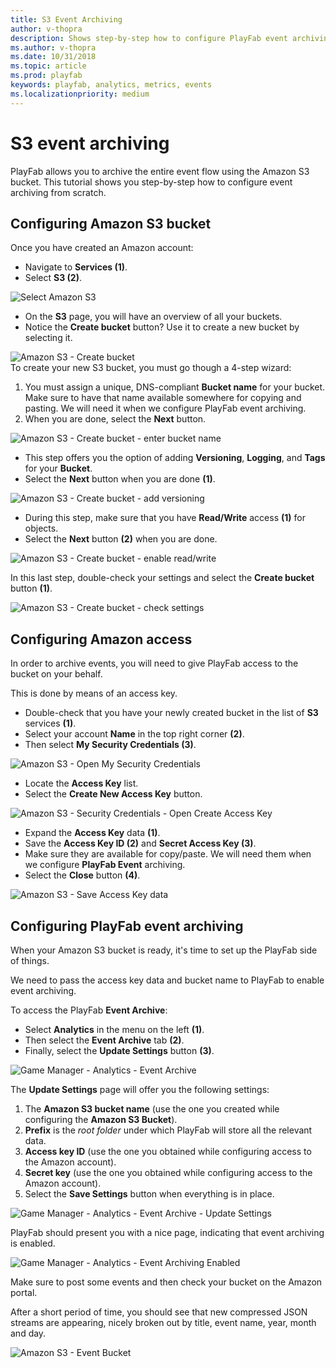 ```yaml
---
title: S3 Event Archiving
author: v-thopra
description: Shows step-by-step how to configure PlayFab event archiving from scratch using Amazon S3 Bucket.
ms.author: v-thopra
ms.date: 10/31/2018
ms.topic: article
ms.prod: playfab
keywords: playfab, analytics, metrics, events
ms.localizationpriority: medium
---
```


# S3 event archiving

PlayFab allows you to archive the entire event flow using the
 Amazon S3 bucket. This tutorial shows you step-by-step how to configure event archiving from scratch.

## Configuring Amazon S3 bucket

Once you have created an Amazon account:

- Navigate to **Services (1)**.
- Select **S3 (2)**.

![Select Amazon S3](media/tutorials/select-amazon-s3.png)  

- On the **S3** page, you will have an overview of all your buckets.
- Notice the **Create bucket** button?  Use it to create a new bucket by selecting it.

![Amazon S3 - Create bucket](media/tutorials/amazon-s3-create-bucket.png)  
To create your new S3 bucket, you must go though a 4-step wizard:

1. You must assign a unique, DNS-compliant **Bucket name** for your bucket. Make sure to have that name available somewhere for copying and pasting. We will need it when we configure PlayFab event archiving.
2. When you are done, select the **Next** button.

![Amazon S3 - Create bucket - enter bucket name](media/tutorials/amazon-s3-create-bucket-enter-bucket-name.png)  

- This step offers you the option of adding **Versioning**, **Logging**, and **Tags** for your **Bucket**.
- Select the **Next** button when you are done **(1)**.

![Amazon S3 - Create bucket - add versioning](media/tutorials/amazon-s3-create-bucket-add-versioning.png)  

- During this step, make sure that you have **Read/Write** access **(1)** for objects.
- Select the **Next** button **(2)** when you are done.

![Amazon S3 - Create bucket - enable read/write](media/tutorials/amazon-s3-create-bucket-enable-read-write.png)  

In this last step, double-check your settings and select the **Create bucket** button **(1)**.

![Amazon S3 - Create bucket - check settings](media/tutorials/amazon-s3-create-bucket-check-settings.png)  

## Configuring Amazon access

In order to archive events, you will need to give PlayFab access to the bucket on your behalf.

This is done by means of an access key.

- Double-check that you have your newly created bucket in the list of **S3** services **(1)**.
- Select your account **Name** in the top right corner **(2)**.
- Then select **My Security Credentials (3)**.

![Amazon S3 - Open My Security Credentials](media/tutorials/amazon-s3-open-my-security-credentials.png)  

- Locate the **Access Key** list.
- Select the **Create New Access Key** button.

![Amazon S3 - Security Credentials - Open Create Access Key](media/tutorials/amazon-s3-security-credentials-open-create-access-key.png)  

- Expand the **Access Key** data **(1)**.
- Save the **Access Key ID (2)** and **Secret Access Key (3)**.
- Make sure they are available for copy/paste. We will need them when we configure **PlayFab Event** archiving.
- Select the **Close** button **(4)**.

![Amazon S3 - Save Access Key data](media/tutorials/amazon-s3-security-credentials-save-access-key-data.png)  

## Configuring PlayFab event archiving

When your Amazon S3 bucket is ready, it's time to set up the PlayFab side of things.

We need to pass the access key data and bucket name to PlayFab to enable event archiving.

To access the PlayFab **Event Archive**:

- Select **Analytics** in the menu on the left **(1)**.
- Then select the **Event Archive** tab **(2)**.
- Finally, select the **Update Settings** button **(3)**.

![Game Manager - Analytics - Event Archive](media/tutorials/game-manager-analytics-event-archive.png)  

The **Update Settings** page will offer you the following settings:

1. The **Amazon S3 bucket name** (use the one you created while configuring the **Amazon S3 Bucket**).
2. **Prefix** is the *root folder* under which PlayFab will store all the relevant data.
3. **Access key ID** (use the one you obtained while configuring access to the Amazon account).
4. **Secret key** (use the one you obtained while configuring access to the Amazon account).
5. Select the **Save Settings** button when everything is in place.

![Game Manager - Analytics - Event Archive - Update Settings](media/tutorials/game-manager-analytics-event-archive-update-settings.png)

PlayFab should present you with a nice page, indicating that event archiving is enabled.

![Game Manager - Analytics - Event Archiving Enabled](media/tutorials/game-manager-analytics-event-archiving-enabled.png)  

Make sure to post some events and then check your bucket on the Amazon portal.

After a short period of time, you should see that new compressed JSON streams are appearing, nicely broken out by title, event name, year, month and day.

![Amazon S3 - Event Bucket](media/tutorials/amazon-s3-event-bucket.png)  

